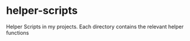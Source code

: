 # helper-scripts
Helper Scripts in my projects. Each directory contains the relevant helper functions

